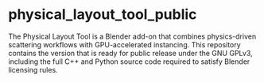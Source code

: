 # physical_layout_tool_public
The Physical Layout Tool is a Blender add-on that combines physics-driven scattering workflows with GPU-accelerated instancing. This repository contains the version that is ready for public release under the GNU GPLv3, including the full C++ and Python source code required to satisfy Blender licensing rules.

